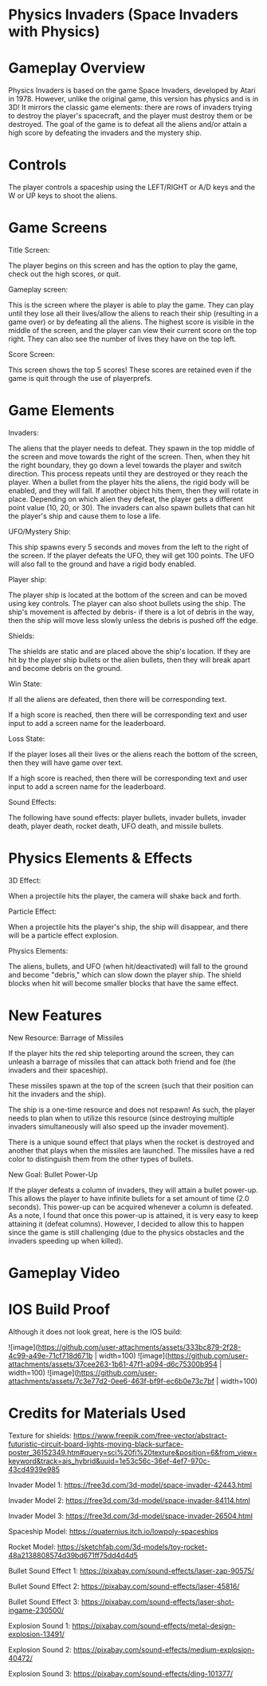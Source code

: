 # Physics Invaders (Space Invaders with Physics) 

# Gameplay Overview 
Physics Invaders is based on the game Space Invaders, developed by Atari in 1978. However, unlike the original game, this version has physics and is in 3D! 
It mirrors the classic game elements: there are rows of invaders trying to destroy the player's spacecraft, and the player must destroy them or be destroyed. 
The goal of the game is to defeat all the aliens and/or attain a high score by defeating the invaders and the mystery ship. 

# Controls 
The player controls a spaceship using the LEFT/RIGHT or A/D keys and the W or UP keys to shoot the aliens. 

# Game Screens 
Title Screen: 

The player begins on this screen and has the option to play the game, check out the high scores, or quit. 

Gameplay screen: 

This is the screen where the player is able to play the game. They can play until they lose all their lives/allow the aliens to reach their ship (resulting in a game over) or by defeating all the aliens.
The highest score is visible in the middle of the screen, and the player can view their current score on the top right. They can also see the number of lives they have on the top left.

Score Screen: 

This screen shows the top 5 scores! These scores are retained even if the game is quit through the use of playerprefs. 

# Game Elements 
Invaders: 

The aliens that the player needs to defeat. They spawn in the top middle of the screen and move towards the right of the screen. Then, when they hit the right boundary, they go down a level towards the player and switch direction. This process repeats until they are destroyed or they reach the player. When a bullet from the player hits the aliens, the rigid body will be enabled, and they will fall. If another object hits them, then they will rotate in place. Depending on which alien they defeat, the player gets a different point value (10, 20, or 30). The invaders can also spawn bullets that can hit the player's ship and cause them to lose a life. 

UFO/Mystery Ship: 

This ship spawns every 5 seconds and moves from the left to the right of the screen. If the player defeats the UFO, they will get 100 points. The UFO will also fall to the ground and have a rigid body enabled. 

Player ship: 

The player ship is located at the bottom of the screen and can be moved using key controls. The player can also shoot bullets using the ship. The ship's movement is affected by debris- if there is a lot of debris in the way, then the ship will move less slowly unless the debris is pushed off the edge. 

Shields: 

The shields are static and are placed above the ship's location. If they are hit by the player ship bullets or the alien bullets, then they will break apart and become debris on the ground.  

Win State: 

If all the aliens are defeated, then there will be corresponding text. 

If a high score is reached, then there will be corresponding text and user input to add a screen name for the leaderboard. 

Loss State: 

If the player loses all their lives or the aliens reach the bottom of the screen, then they will have game over text.

If a high score is reached, then there will be corresponding text and user input to add a screen name for the leaderboard. 

Sound Effects: 

The following have sound effects:  player bullets, invader bullets, invader death, player death, rocket death, UFO death, and missile bullets.

# Physics Elements & Effects 

3D Effect: 

When a projectile hits the player, the camera will shake back and forth. 

Particle Effect: 

When a projectile hits the player's ship, the ship will disappear, and there will be a particle effect explosion. 

Physics Elements: 

The aliens, bullets, and UFO (when hit/deactivated) will fall to the ground and become "debris," which can slow down the player ship. The shield blocks when hit will become smaller blocks that have the same effect. 

# New Features 
New Resource: Barrage of Missiles 

If the player hits the red ship teleporting around the screen, they can unleash a barrage of missiles that can attack both friend and foe (the invaders and their spaceship). 

These missiles spawn at the top of the screen (such that their position can hit the invaders and the ship).

The ship is a one-time resource and does not respawn!
As such, the player needs to plan when to utilize this resource (since destroying multiple invaders simultaneously will also speed up the invader movement). 

There is a unique sound effect that plays when the rocket is destroyed and another that plays when the missiles are launched. The missiles have a red color to distinguish them from the other types of bullets. 

New Goal: Bullet Power-Up 

If the player defeats a column of invaders, they will attain a bullet power-up. This allows the player to have infinite bullets for a set amount of time (2.0 seconds). This power-up can be acquired whenever a column is defeated. 
As a note, I found that once this power-up is attained, it is very easy to keep attaining it (defeat columns). However, I decided to allow this to happen since the game is still challenging (due to the physics obstacles and the invaders speeding up when killed). 

# Gameplay Video 


# IOS Build Proof

Although it does not look great, here is the IOS build: 

![image](https://github.com/user-attachments/assets/333bc879-2f28-4c99-a49e-71cf718d671b | width=100)
![image](https://github.com/user-attachments/assets/37cee263-1b61-47f1-a094-d6c75300b954 | width=100)
![image](https://github.com/user-attachments/assets/7c3e77d2-0ee6-463f-bf9f-ec6b0e73c7bf | width=100)

# Credits for Materials Used

Texture for shields: https://www.freepik.com/free-vector/abstract-futuristic-circuit-board-lights-moving-black-surface-poster_36152349.htm#query=sci%20fi%20texture&position=6&from_view=keyword&track=ais_hybrid&uuid=1e53c56c-36ef-4ef7-970c-43cd4939e985

Invader Model 1: https://free3d.com/3d-model/space-invader-42443.html

Invader Model 2: https://free3d.com/3d-model/space-invader-84114.html

Invader Model 3: https://free3d.com/3d-model/space-invader-26504.html

Spaceship Model: https://quaternius.itch.io/lowpoly-spaceships

Rocket Model: https://sketchfab.com/3d-models/toy-rocket-48a2138808574d39bd671ff75dd4d4d5

Bullet Sound Effect 1: https://pixabay.com/sound-effects/laser-zap-90575/

Bullet Sound Effect 2: https://pixabay.com/sound-effects/laser-45816/

Bullet Sound Effect 3: https://pixabay.com/sound-effects/laser-shot-ingame-230500/

Explosion Sound 1: https://pixabay.com/sound-effects/metal-design-explosion-13491/

Explosion Sound 2: https://pixabay.com/sound-effects/medium-explosion-40472/

Explosion Sound 3: https://pixabay.com/sound-effects/ding-101377/
